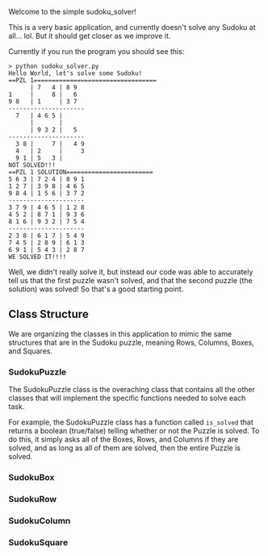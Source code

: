 Welcome to the simple sudoku_solver!

This is a very basic application, and currently doesn't solve any Sudoku at all... lol. But it should get closer as we improve it.

Currently if you run the program you should see this:

    > python sudoku_solver.py
    Hello World, let's solve some Sudoku!
    ==PZL 1==================================
          | 7   4 | 8 9
    1     |     8 |   6
    9 8   | 1     | 3 7
    ---------------------
      7   | 4 6 5 |
          |       |
          | 9 3 2 |   5
    ---------------------
      3 8 |     7 |   4 9
      4   | 2     |     3
      9 1 | 5   3 |
    NOT SOLVED!!!
    ==PZL 1 SOLUTION========================
    5 6 3 | 7 2 4 | 8 9 1
    1 2 7 | 3 9 8 | 4 6 5
    9 8 4 | 1 5 6 | 3 7 2
    ---------------------
    3 7 9 | 4 6 5 | 1 2 8
    4 5 2 | 8 7 1 | 9 3 6
    8 1 6 | 9 3 2 | 7 5 4
    ---------------------
    2 3 8 | 6 1 7 | 5 4 9
    7 4 5 | 2 8 9 | 6 1 3
    6 9 1 | 5 4 3 | 2 8 7
    WE SOLVED IT!!!!

Well, we didn't really solve it, but instead our code was able to accurately tell us that the first puzzle wasn't solved, and that the second puzzle (the solution) was solved! So that's a good starting point.


## Class Structure

We are organizing the classes in this application to mimic the same structures that are in the Sudoku puzzle, meaning Rows, Columns, Boxes, and Squares.

### SudokuPuzzle

The SudokuPuzzle class is the overaching class that contains all the other classes that will implement the specific functions needed to solve each task.  

For example, the SudokuPuzzle class has a function called `is_solved` that returns a boolean (true/false) telling whether or not the Puzzle is solved.  To do this, it simply asks all of the Boxes, Rows, and Columns if they are solved, and as long as all of them are solved, then the entire Puzzle is solved.

### SudokuBox


### SudokuRow


### SudokuColumn


### SudokuSquare
